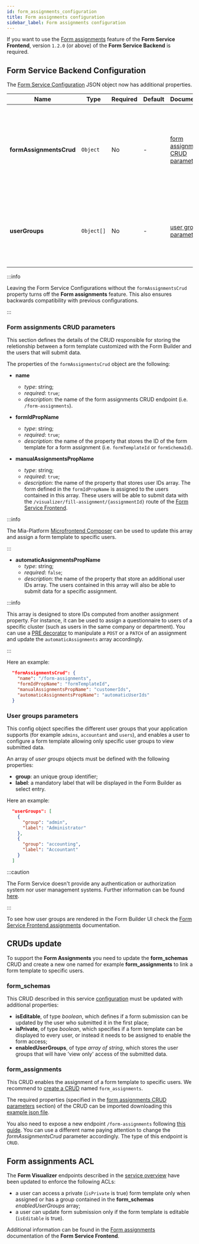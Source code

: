 ```yaml
---
id: form_assignments_configuration
title: Form assignments configuration
sidebar_label: Form assignments configuration
---
```


<!--
WARNING: this file was automatically generated by Mia-Platform Doc Aggregator.
DO NOT MODIFY IT BY HAND.
Instead, modify the source file and run the aggregator to regenerate this file.
-->

If you want to use the [Form assignments](../form-service-frontend/form_assignments) feature of the **Form Service Frontend**, version `1.2.0` (or above) of the **Form Service Backend** is required.

## Form Service Backend Configuration

The [Form Service Configuration](./20_configuration.md) JSON object now has additional properties.

| Name                    | Type       | Required | Default | Documentation                                                         | Description                                                                                           |
|-------------------------|------------|----------|---------|-----------------------------------------------------------------------|-------------------------------------------------------------------------------------------------------|
| **formAssignmentsCrud** | `Object`   | No       | -       | [form assignments CRUD parameters](#form-assignments-crud-parameters) | Contains details about the CRUD that is used to store the form template and the users assigned to it. |
| **userGroups**          | `Object[]` | No       | -       | [user groups parameters](#user-groups-parameters)                     | The user groups that can be chosen in `Submitted forms viewers` field of the Form Builder.            |

:::info

Leaving the Form Service Configurations without the `formAssignmentsCrud` property turns off the **Form assignments** feature. This also ensures backwards compatibility with previous configurations.

:::

### Form assignments CRUD parameters

This section defines the details of the CRUD responsible for storing the reletionship between a form template customized with the Form Builder and the users that will submit data.

The properties of the `formAssignmentsCrud` object are the following:

- **name**
  - *type*: string;
  - *required*: `true`;
  - *description*: the name of the form assignments CRUD endpoint (i.e. `/form-assignments`).

- **formIdPropName**
  - *type*: string;
  - *required*: `true`;
  - *description*: the name of the property that stores the ID of the form template for a form assignment (i.e. `formTemplateId` or `formSchemaId`).

- **manualAssignmentsPropName**
  - *type*: string;
  - *required*: `true`;
  - *description*: the name of the property that stores user IDs array. The form defined in the `formIdPropName` is assigned to the users contained in this array. These users will be able to submit data with the `/visualizer/fill-assignment/{assignmentId}` route of the [Form Service Frontend](../form-service-frontend/overview).

:::info

The Mia-Platform [Microfrontend Composer](../../microfrontend-composer/overview) can be used to update this array and assign a form template to specific users.

:::

- **automaticAssignmentsPropName**
  - *type*: string;
  - *required*: `false`;
  - *description*: the name of the property that store an additional user IDs array. The users contained in this array will also be able to submit data for a specific assignment.

:::info

This array is designed to store IDs computed from another assignment property. For instance, it can be used to assign a questionnaire to users of a specific cluster (such as users in the same company or department). You can use a [PRE decorator](../../development_suite/api-console/api-design/plugin_baas_4#pre-and-post-decorators) to manipulate a `POST` or a `PATCH` of an assignment and update the `automaticAssignments` array accordingly.

:::

Here an example:

```json
  "formAssignmentsCrud": {
    "name": "/form-assignments",
    "formIdPropName": "formTemplateId",
    "manualAssignmentsPropName": "customerIds",
    "automaticAssignmentsPropName": "automaticUserIds"
  }
```

### User groups parameters

This config object specifies the different user groups that your application supports (for example `admins`, `accountant` and `users`), and enables a user to configure a form template allowing only specific user groups to view submitted data.

An array of *user groups* objects must be defined with the following properties:

- **group**: an unique group identifier;
- **label**: a mandatory label that will be displayed in the Form Builder as select entry.

Here an example:

```json
  "userGroups": [
    {
      "group": "admin",
      "label": "Administrator"
    },
    {
      "group": "accounting",
      "label": "Accountant"
    }
  ]
```

:::caution

The Form Service doesn't provide any authentication or authorization system nor user management systems. Further information can be found [here](../../console/project-configuration/authorization-flow).

:::

To see how user groups are rendered in the Form Builder UI check the [Form Service Frontend assignments](../form-service-frontend/form_assignments) documentation.

## CRUDs update

To support the **Form Assignments** you need to update the **form_schemas** CRUD and create a new one named for example **form_assignments** to link a form template to specific users.

### form_schemas

This CRUD described in this service [configuration](./20_configuration.md/#form_schemas) must be updated with additional properties:

- **isEditable**, of type *boolean*, which defines if a form submission can be updated by the user who submitted it in the first place;
- **isPrivate**, of type *boolean*, which specifies if a form template can be displayed to every user, or instead it needs to be assigned to enable the form access;
- **enabledUserGroups**, of type *array of string*, which stores the user groups that will have 'view only' access of the submitted data.

### form_assignments

This CRUD enables the assignment of a form template to specific users. We recommend to [create a CRUD](../../development_suite/api-console/api-design/crud_advanced) named `form_assignments`.

The required properties (specified in the [form assignments CRUD parameters](#form-assignments-crud-parameters) section) of the CRUD can be imported downloading this <a download target="_blank" href="/docs_files_to_download/form-service-backend/form_assignments_crud_fields.json">example json file</a>.

You also need to expose a new endpoint `/form-assignments` following [this guide](../../development_suite/api-console/api-design/endpoints). You can use a different name paying attention to change the *formAssignmentsCrud* parameter accordingly. The type of this endpoint is `CRUD`.

## Form assignments ACL

The **Form Visualizer** endpoints described in the [service overview](./10_overview.md) have been updated to enforce the following ACLs:

- a user can access a private (`isPrivate` is true) form template only when assigned or has a group contained in the **form_schemas** *enabledUserGroups* array;
- a user can update form submission only if the form template is editable (`isEditable` is true).

Additional information can be found in the [Form assignments](../form-service-frontend/form_assignments) documentation of the **Form Service Frontend**.
